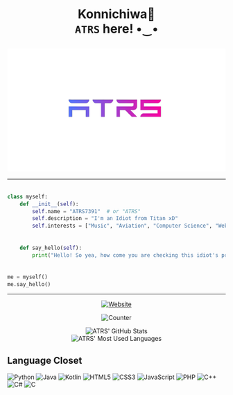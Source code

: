 <h1><p align="center">Konnichiwa👋<br><code>ATRS</code> here! •‿•</p></h1>
<a href="https://atrs7391.github.io/" target="_blank">
    <p align="center">
        <img src="https://raw.githubusercontent.com/ATRS7391/ATRS7391/main/atrs_no_background.png" alt="Website_2">        
    </p>
</a>

<hr>


```python

class myself:
    def __init__(self):
        self.name = "ATRS7391"  # or "ATRS"
        self.description = "I'm an Idiot from Titan xD"
        self.interests = ["Music", "Aviation", "Computer Science", "Web Surfing"]
        
        
    def say_hello(self):
        print("Hello! So yea, how come you are checking this idiot's profile today? BTW nice to meet you :)")
        
        
me = myself()
me.say_hello()

```


<hr>


<a href="https://atrs7391.github.io/" target="_blank">
    <p align="center">
        <img src="https://img.shields.io/badge/my_portfolio-000?style=for-the-badge&logo=ko-fi&logoColor=white" alt="Website">        
    </p>
</a>
<p align="center">
    <img src="https://enh2ydya0cf6i98.m.pipedream.net/" alt="Counter">
</p>
<p align="center">
    <img src="https://github-readme-stats.vercel.app/api?username=ATRS7391&bg_color=45,6c89ff,9b59b6&title_color=fff&text_color=fff" alt="ATRS' GitHub Stats">
    <br>
    <img src="https://github-readme-stats.vercel.app/api/top-langs?username=ATRS7391&bg_color=30,9b59b6,ff7f7f&title_color=fff&text_color=fff&layout=compact" alt="ATRS' Most Used Languages">
</p>



## Language Closet
![Python](https://img.shields.io/badge/Python-3776AB?style=for-the-badge&logo=python&logoColor=white)
![Java](https://img.shields.io/badge/Java-ED8B00?style=for-the-badge&logo=java&logoColor=white)
![Kotlin](https://img.shields.io/badge/Kotlin-0095D5?&style=for-the-badge&logo=kotlin&logoColor=white)
![HTML5](https://img.shields.io/badge/HTML5-E34F26?style=for-the-badge&logo=html5&logoColor=white)
![CSS3](https://img.shields.io/badge/CSS3-1572B6?style=for-the-badge&logo=css3&logoColor=white)
![JavaScript](https://img.shields.io/badge/JavaScript-323330?style=for-the-badge&logo=javascript&logoColor=F7DF1E)
![PHP](https://img.shields.io/badge/PHP-777BB4?style=for-the-badge&logo=php&logoColor=white)
![C++](https://img.shields.io/badge/C%2B%2B-00599C?style=for-the-badge&logo=c%2B%2B&logoColor=white)
![C#](https://img.shields.io/badge/C%23-239120?style=for-the-badge&logo=c-sharp&logoColor=white)
![C](https://img.shields.io/badge/C-00599C?style=for-the-badge&logo=c&logoColor=white)
